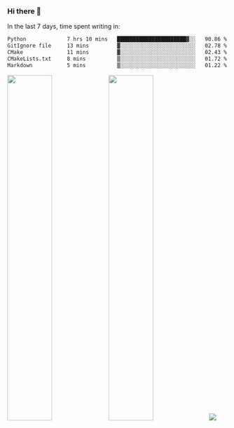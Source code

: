 ### Hi there 👋

In the last 7 days, time spent writing in:

<!--START_SECTION:waka-->

```txt
Python             7 hrs 10 mins   ██████████████████████▓░░   90.86 %
GitIgnore file     13 mins         ▓░░░░░░░░░░░░░░░░░░░░░░░░   02.78 %
CMake              11 mins         ▓░░░░░░░░░░░░░░░░░░░░░░░░   02.43 %
CMakeLists.txt     8 mins          ▒░░░░░░░░░░░░░░░░░░░░░░░░   01.72 %
Markdown           5 mins          ▒░░░░░░░░░░░░░░░░░░░░░░░░   01.22 %
```

<!--END_SECTION:waka-->

<img src="https://wakatime.com/share/@jimtje/5d0c92de-08f8-4a72-8f2f-6a9693d1e318.svg" width=45% height=45%> <img src="https://wakatime.com/share/@jimtje/501498ae-bda5-4da7-a89d-b40bcdd5556d.svg" width=45% height=45%>
![](https://hit.yhype.me/github/profile?user_id=43537315)
